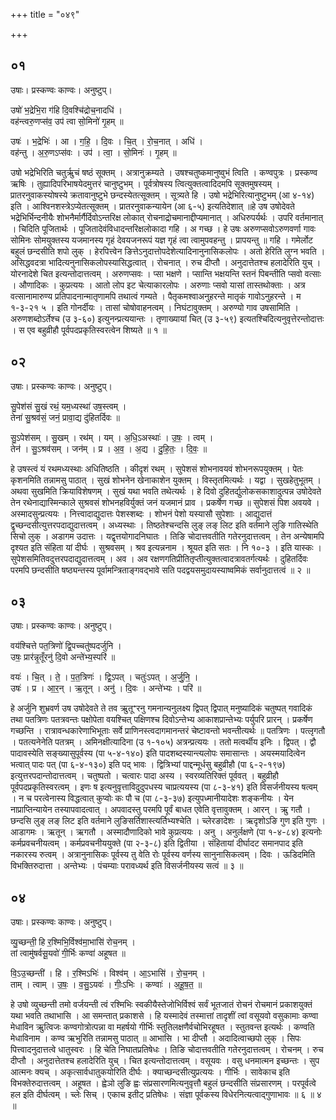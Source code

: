 +++
title = "०४९"

+++


## ०१
उषाः। प्रस्कण्वः काण्वः। अनुष्टुप्।

उषो॑ भ॒द्रेभि॒रा ग॑हि दि॒वश्चि॑द्रोच॒नादधि॑ ।  
वह॑न्त्वरु॒णप्स॑व॒ उप॑ त्वा सो॒मिनो॑ गृ॒हम् ॥

उषः॑ । भ॒द्रेभिः॑ । आ । ग॒हि॒ । दि॒वः । चि॒त् । रो॒च॒नात् । अधि॑ ।  
वह॑न्तु । अ॒रु॒णऽप्स॑वः । उप॑ । त्वा॒ । सो॒मिनः॑ । गृ॒हम् ॥

उषो भद्रेभिरिति चतुर्ऋुचं षष्ठं सूक्तम् । अत्रानुक्रम्यते । उषश्चतुष्कमानुष्वुभं त्विति । कण्वपुत्रः । प्रस्कण्व ऋषिः । तुह्यादिपरिभाषयेदमुत्तरं चानुष्टुभम् । पूर्वत्रोषस्य त्वित्युक्तत्वादिदमपि सूक्तमुषस्यम् । प्रातरनुवाकस्योषस्ये क्रतावानुष्टुभे छन्दस्येतत्सूक्तम् । सूत्र्यते हि । उषो भद्रेभिरित्यानुष्टुभम् (आ ४-१४) इति । आश्विनशस्त्रेऽप्येतत्सूक्तम् । प्रातरनुवाकन्यायेन (आ ६-५) इत्यतिदेशात् ॥हे उष उषोदेवते भद्रेभिर्भिन्दनीयैः शोभनैर्मार्गैर्दिवोऽन्तरिक्ष लोकात् रोचनाद्रोचमानाद्दीप्यमानात् । अधिरुपर्यर्थः । उपरि वर्तमानात् । चिदिति पूजितार्थः । पूजितादेवंविधादन्तरिक्षलोकादा गहि । अ गच्छ । हे उषः अरुणप्सवोऽरुणवर्णा गावः सोमिनः सोमयुक्तस्य यजमानस्य गृहं देवयजनरूपं यज्ञ गृहं त्वा त्वामुपवहन्तु । प्रापयन्तु ॥ गहि । गमेर्लोट बहुलं छन्दसीति शपो लुक् । हेरपित्त्वेन ङित्तेऽनुदात्तोपदेशेत्यादिनानुनासिकलोपः । अतो हेरिति लुग्न भवति । असिद्धवदत्रा भादित्यनुनासिकलोपस्यासिद्धत्वात् । रोचनात् । रुच दीप्तौ । अनुदात्तेतश्च हलादेरिति युच् । योरनादेशे चित इत्यन्तोदात्तत्वम् । अरुणप्सवः । प्सा भक्षणे । प्सान्ति भक्षयन्ति स्तनं पिबन्तीति प्सवो वत्साः । औणादिकः । कुप्रत्ययः । आतो लोप इट चेत्याकारलोपः । अरुणाः प्सवो यासां तास्तथोक्ताः । अत्र वत्सानामारुण्य प्रतिपादनान्मातृणामपि तथात्वं गम्यते । पैतृकमश्वाअनुहरन्ते मातृकं गावोऽनुहरन्ते । म १-३-२१ ५ । इति गोनर्दीयः । तासां चोषोवाहनत्वम् । निघंटावुक्तम् । अरुण्यो गाव उषसामिति । अरुणशब्दोऽर्तेश्च (उ ३-६०) इत्युनन्प्रत्ययान्तः । तृणाख्यायां चित् (उ ३-५९) इत्यतश्चिदित्यनुवृत्तेरन्तोदात्तः । स एव बहुव्रीहौ पूर्वपदप्रकृतिस्वरत्वेन शिष्यते ॥ १ ॥

## ०२
उषाः। प्रस्कण्वः काण्वः। अनुष्टुप्।

सु॒पेश॑सं सु॒खं रथं॒ यम॒ध्यस्था॑ उष॒स्त्वम् ।  
तेना॑ सु॒श्रव॑सं॒ जनं॒ प्रावा॒द्य दु॑हितर्दिवः ॥

सु॒ऽपेश॑सम् । सु॒खम् । रथ॑म् । यम् । अ॒धि॒ऽअस्थाः॑ । उ॒षः॒ । त्वम् ।  
तेन॑ । सु॒ऽश्रव॑सम् । जन॑म् । प्र । अ॒व॒ । अ॒द्य । दु॒हि॒तः॒ । दि॒वः॒ ॥

हे उषस्त्वं यं रथमध्यस्थाः अधितिष्ठति । कीदृशं रथम् । सुपेशसं शोभनावयवं शोभनरूपयुक्तम् । पेतः कृशनमिति तन्नामसु पाठात् । सुखं शोभनेन खेनाकाशेन युक्तम् । विस्तृतमित्यर्थः । यद्वा । सुखहेतुभूतम् । अथवा सुखमिति क्रियाविशेषणम् । सुखं यथा भवति तथेत्यर्थः । हे दिवो दुहितर्द्युलोकसकाशादुत्पन्न उषोदेवते तेन रथेनाद्यास्मिन्काले सुश्रवसं शोभनहविर्युक्तं जनं यजमानं प्राव । प्रकर्षेण गच्छ ॥ सुपेशसं पिश अवयवे । अस्मादसुन्प्रत्ययः । नित्त्वादाद्युदात्तः पेशस्शब्दः । शोभनं पेशो यस्यासौ सुपेशाः । आद्युदात्तं द्वृच्छन्दसीत्युत्तरपदाद्युदात्तत्वम् । अध्यस्थाः । तिष्ठतेश्चन्दसि लुङ् लङ् लिट इति वर्तमाने लुङि गातिस्थेति सिचो लुक् । अडागम उदात्तः । यद्वृत्तयोगादनिघातः । तिङि चोदात्तवतीति गतेरनुदात्तत्वम् । तेन अन्येषामपि दृश्यत इति संहिता यां दीर्घः । सुश्रवसम् । श्रव इत्यन्ननाम । श्रूयत इति सतः । नि १०-३ । इति यास्कः । सुपेशसमितिवदुत्तरपदाद्युदात्तत्वम् । अव । अव रक्षणगतिप्रीतितृप्तीत्युक्तत्वादत्रावतर्गत्यर्थः । दुहितर्दिवः परमपि छन्दसीति षष्ठ्यन्तस्य पूर्वामन्त्रिताङ्गवद्भावे सति पदद्वयसमुदायस्याष्वमिकं सर्वानुदात्तत्वं ॥ २ ॥

## ०३
उषाः। प्रस्कण्वः काण्वः। अनुष्टुप्।

वय॑श्चित्ते पत॒त्रिणो॑ द्वि॒पच्चतु॑ष्पदर्जुनि ।  
उषः॒ प्रार॑न्नृ॒तूँरनु॑ दि॒वो अन्ते॑भ्य॒स्परि॑ ॥

वयः॑ । चि॒त् । ते॒ । प॒त॒त्रिणः॑ । द्वि॒ऽपत् । चतुः॑ऽपत् । अ॒र्जु॒नि॒ ।  
उषः॑ । प्र । आ॒र॒न् । ऋ॒तून् । अनु॑ । दि॒वः । अन्ते॑भ्यः । परि॑ ॥

हे अर्जुनि शुभ्रवर्ण उष उषोदेवते ते तव ऋुतूꣲरनु गमनान्यनुलक्ष्य द्विपत् द्विपात् मनुष्यादिकं चतुष्पत् गवादिकं तथा पतत्रिणः पतत्रवन्तः पक्षोपेता वयश्चित् पक्षिणश्च दिवोऽन्तेभ्य आकाशप्रान्तेभ्यः पर्युपरि प्रारन् । प्रकर्षेण गच्छन्ति । रात्रावन्धकारेणाभिभूताः सर्वे प्राणिनस्त्वदागमानन्तरं चेष्टावन्तो भवन्तीत्यर्थः ॥ पतत्रिणः । पत्लृगतौ । पतत्यनेनेति पतत्रम् । अमिनक्षीत्यादिना (उ १-१०५) अत्रन्प्रत्ययः । ततो मत्वर्थीय इनिः । द्विपत् । द्वौ पादावस्येति सङ्ख्यासुपूर्वस्य (पा ५-४-१४०) इति पादशब्दस्यान्त्यलोपः समासान्तः । अयस्मयादित्वेन भत्वात् पादः पत् (पा ६-४-१३०) इति पद् भावः । द्वित्रिभ्यां पाद्दन्मूर्धसु बहुव्रीहौ (पा ६-२-१९७) इत्युत्तरपदान्तोदात्तत्वम् । चतुष्पतो । चत्वारः पादा अस्य । स्वरव्यतिरिक्तं पूर्ववत् । बहुव्रीहौ पूर्वपदप्रकृतिस्वरत्वम् । इणः ष इत्यनुवृत्ताविदुदुपधस्य चाप्रत्ययस्य (पा ८-३-४१) इति विसर्जनीयस्य षत्वम् । न च परत्वेनास्य विद्धत्वात् कुप्वोः कः पौ च (पा ८-३-३७) इत्युपध्मानीयादेशः शङ्कनीयः । येन नाप्राप्तिन्यायेन तस्यापवादत्वात् । अपवादस्तु परमपि पूर्वं बाधत एवेति वृत्तावुक्तम् । आरन् । ऋु गतौ । छन्दसि लुङ् लङ् लिट इति वर्तमाने लुङिसर्तिशास्त्यर्तिभ्यश्चेति । च्लेरङादेशः । ऋदृशोऽङि गुण इति गुणः । आडागमः । ऋतून् । ऋगतौ । अस्मादौणादिको भावे कुप्रत्ययः । अनु । अनुर्लक्षणे (पा १-४-८४) इत्यनोः कर्मप्रवचनीयत्वम् । कर्मप्रवचनीययुक्ते (पा २-३-८) इति द्वितीया । संहितायां दीर्घादट समानपाद इति नकारस्य रुत्वम् । अत्रानुनासिकः पूर्वस्य तु वेति रोः पूर्वस्य वर्णस्य सानुनासिकत्वम् । दिवः । ऊडिदमिति विभक्तिरुदात्ता । अन्तेभ्यः । पंचम्याः परावध्यर्थ इति विसर्जनीयस्य सत्वं ॥ ३ ॥

## ०४
उषाः। प्रस्कण्वः काण्वः। अनुष्टुप्।

व्यु॒च्छन्ती॒ हि र॒श्मिभि॒र्विश्व॑मा॒भासि॑ रोच॒नम् ।  
तां त्वामु॑षर्वसू॒यवो॑ गी॒र्भिः कण्वा॑ अहूषत ॥

वि॒ऽउ॒च्छन्ती॑ । हि । र॒श्मिऽभिः॑ । विश्व॑म् । आ॒ऽभासि॑ । रो॒च॒नम् ।  
ताम् । त्वाम् । उ॒षः॒ । व॒सु॒ऽयवः॑ । गीः॒ऽभिः । कण्वाः॑ । अ॒हू॒ष॒त॒ ॥

हे उषो व्युच्छन्ती तमो वर्जयन्ती त्वं रश्मिभिः स्वकीयैस्तेजोभिर्विश्वं सर्वं भूतजातं रोचनं रोचमानं प्रकाशयुक्तं यथा भवति तथाभासि । आ समन्तात् प्रकाशसे । हि यस्मादेवं तस्मात्तां तादृशीं त्वां वसूयवो वसुकामाः कण्वा मेधाविन ऋुत्विजः कण्वगोत्रोत्पन्ना वा महर्षयो गीर्भिः स्तुतिलक्षणैर्वचोभिरहूषत । स्तुतवन्त इत्यर्थः । कण्वति मेधाविनाम । कण्व ऋभुरिति तन्नामसु पाठात् ॥ आभासि । भा दीप्तौ । अदादित्वाच्छपो लुक् । सिपः पित्त्वादनुदात्तत्वे धातुस्वरः । हि चेति निघातप्रतिषेधः । तिङि चोदात्तवतीति गतेरनुदात्तत्वम् । रोचनम् । रुच दीप्तौ । अनुदात्तेतश्च हलादेरिति युच् । चित इत्यन्तोदात्तत्वम् । वसूयवः । वसु धनमात्मन इच्छन्तः । सुप आत्मनः क्यच् । अकृत्सार्वधातुकयोरिति दीर्घः । क्याच्छन्दसीत्युप्रत्ययः । गीर्भिः । सावेकाच इति विभक्तेरुदात्तत्वम् । अहूषत । ह्वेञो लुङि ह्वः संप्रसारणमित्यनुवृत्तौ बहुलं छन्दसीति संप्रसारणम् । परपूर्वत्वे हल इति दीर्घत्वम् । च्लेः सिच् । एकाच इतीट् प्रतिषेधः । संज्ञा पूर्वकस्य विधेरनित्यत्वाद्गुणाभावः ॥ ६ ॥ ४ ॥